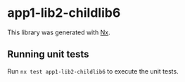 # app1-lib2-childlib6

This library was generated with [Nx](https://nx.dev).

## Running unit tests

Run `nx test app1-lib2-childlib6` to execute the unit tests.
